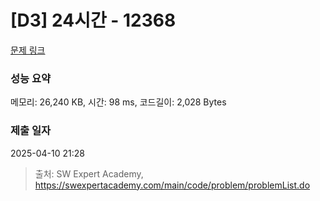 # [D3] 24시간 - 12368 

[문제 링크](https://swexpertacademy.com/main/code/problem/problemDetail.do?contestProbId=AXsEBlLqedsDFARX) 

### 성능 요약

메모리: 26,240 KB, 시간: 98 ms, 코드길이: 2,028 Bytes

### 제출 일자

2025-04-10 21:28



> 출처: SW Expert Academy, https://swexpertacademy.com/main/code/problem/problemList.do